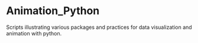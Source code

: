 # Animation_Python
 Scripts illustrating various packages and practices for data visualization and animation with python.
